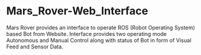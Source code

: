 # Mars_Rover-Web_Interface

Mars Rover provides an interface to operate ROS (Robot Operating System) based Bot from Website. Interface provides two operating mode Autonomous and Manual Control along with status of Bot in form of Visual Feed and Sensor Data.
